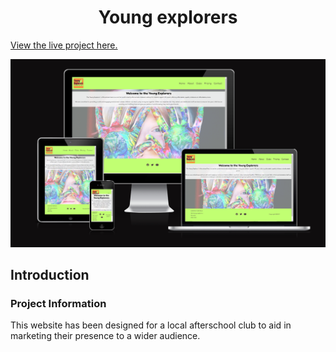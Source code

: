 <h1 align="center">Young explorers </h1>

[View the live project here.](https://sagetiger85.github.io/Kidz-Klub/)

![Responsive Platforms](assets/readmeimage/responsivedemo.png)

## Introduction

### Project Information

This website has been designed for a local afterschool club to aid in marketing their presence to a wider audience.